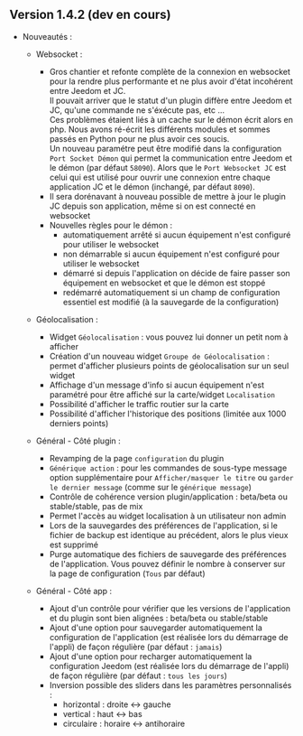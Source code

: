 ## Version 1.4.2 (dev en cours)

* Nouveautés :
  * Websocket :
    * Gros chantier et refonte complète de la connexion en websocket pour la rendre plus performante et ne plus avoir d'état incohérent entre Jeedom et JC.  
    Il pouvait arriver que le statut d'un plugin diffère entre Jeedom et JC, qu'une commande ne s'éxécute pas, etc ...  
    Ces problèmes étaient liés à un cache sur le démon écrit alors en php. Nous avons ré-écrit les différents modules et sommes passés en Python pour ne plus avoir ces soucis.  
    Un nouveau paramétre peut être modifié dans la configuration `Port Socket Démon` qui permet la communication entre Jeedom et le démon (par défaut `58090`). Alors que le `Port Websocket JC` est celui qui est utilisé pour ouvrir une connexion entre chaque application JC et le démon (inchangé, par défaut `8090`).
    * Il sera dorénavant à nouveau possible de mettre à jour le plugin JC depuis son application, même si on est connecté en websocket
    * Nouvelles règles pour le démon :
      * automatiquement arrêté si aucun équipement n'est configuré pour utiliser le websocket
      * non démarrable si aucun équipement n'est configuré pour utiliser le websocket
      * démarré si depuis l'application on décide de faire passer son équipement en websocket et que le démon est stoppé
      * redémarré automatiquement si un champ de configuration essentiel est modifié (à la sauvegarde de la configuration)

  * Géolocalisation :
    * Widget `Géolocalisation` : vous pouvez lui donner un petit nom à afficher
    * Création d'un nouveau widget `Groupe de Géolocalisation` : permet d'afficher plusieurs points de géolocalisation sur un seul widget
    * Affichage d'un message d'info si aucun équipement n'est paramétré pour être affiché sur la carte/widget `Localisation`
    * Possibilité d'afficher le traffic routier sur la carte
    * Possibilité d'afficher l'historique des positions (limitée aux 1000 derniers points)

  * Général - Côté plugin :
    * Revamping de la page `configuration` du plugin
    * `Générique action` : pour les commandes de sous-type message option supplémentaire pour `Afficher/masquer le titre` ou `garder le dernier message` (comme sur le `générique message`)
    * Contrôle de cohérence version plugin/application : beta/beta ou stable/stable, pas de mix
    * Permet l'accès au widget localisation à un utilisateur non admin
    * Lors de la sauvegardes des préférences de l'application, si le fichier de backup est identique au précédent, alors le plus vieux est supprimé
    * Purge automatique des fichiers de sauvegarde des préférences de l'application. Vous pouvez définir le nombre à conserver sur la page de configuration (`Tous` par défaut)

  * Général - Côté app :
    * Ajout d'un contrôle pour vérifier que les versions de l'application et du plugin sont bien alignées : beta/beta ou stable/stable
    * Ajout d'une option pour sauvegarder automatiquement la configuration de l'application (est réalisée lors du démarrage de l'appli) de façon régulière (par défaut : `jamais`)
    * Ajout d'une option pour recharger automatiquement la configuration Jeedom (est réalisée lors du démarrage de l'appli) de façon régulière (par défaut : `tous les jours`)
    * Inversion possible des sliders dans les paramètres personnalisés :
      * horizontal : droite <-> gauche
      * vertical : haut <-> bas
      * circulaire : horaire <-> antihoraire
